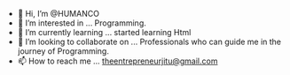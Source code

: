 - 👋 Hi, I’m @HUMANCO
- 👀 I’m interested in ... Programming.
- 🌱 I’m currently learning ... started learning Html
- 💞️ I’m looking to collaborate on ... Professionals who can guide me in the journey of Programming.
- 📫 How to reach me ... theentrepreneurjitu@gmail.com 

<!---
HUMANCO/HUMANCO is a ✨ special ✨ repository because its `README.md` (this file) appears on your GitHub profile.
You can click the Preview link to take a look at your changes.
--->

